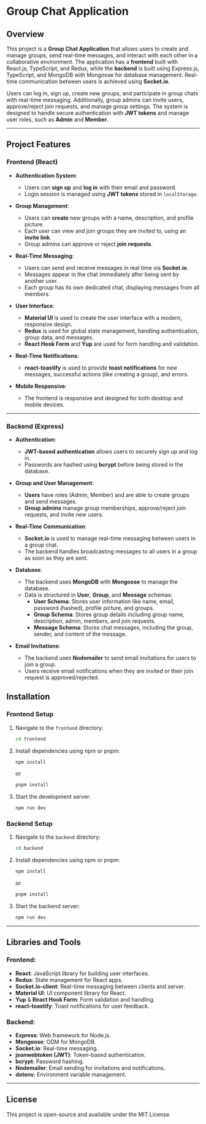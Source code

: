 # Group Chat Application

## Overview

This project is a **Group Chat Application** that allows users to create and manage groups, send real-time messages, and interact with each other in a collaborative environment. The application has a **frontend** built with React.js, TypeScript, and Redux, while the **backend** is built using Express.js, TypeScript, and MongoDB with Mongoose for database management. Real-time communication between users is achieved using **Socket.io**.

Users can log in, sign up, create new groups, and participate in group chats with real-time messaging. Additionally, group admins can invite users, approve/reject join requests, and manage group settings. The system is designed to handle secure authentication with **JWT tokens** and manage user roles, such as **Admin** and **Member**.

---

## Project Features

### **Frontend (React)**

- **Authentication System**: 
  - Users can **sign up** and **log in** with their email and password.
  - Login session is managed using **JWT tokens** stored in `localStorage`.

- **Group Management**:
  - Users can **create** new groups with a name, description, and profile picture.
  - Each user can view and join groups they are invited to, using an **invite link**.
  - Group admins can approve or reject **join requests**.

- **Real-Time Messaging**:
  - Users can send and receive messages in real time via **Socket.io**.
  - Messages appear in the chat immediately after being sent by another user.
  - Each group has its own dedicated chat, displaying messages from all members.

- **User Interface**:
  - **Material UI** is used to create the user interface with a modern, responsive design.
  - **Redux** is used for global state management, handling authentication, group data, and messages.
  - **React Hook Form** and **Yup** are used for form handling and validation.

- **Real-Time Notifications**:
  - **react-toastify** is used to provide **toast notifications** for new messages, successful actions (like creating a group), and errors.

- **Mobile Responsive**: 
  - The frontend is responsive and designed for both desktop and mobile devices.

---

### **Backend (Express)**

- **Authentication**:
  - **JWT-based authentication** allows users to securely sign up and log in.
  - Passwords are hashed using **bcrypt** before being stored in the database.

- **Group and User Management**:
  - **Users** have roles (Admin, Member) and are able to create groups and send messages.
  - **Group admins** manage group memberships, approve/reject join requests, and invite new users.

- **Real-Time Communication**:
  - **Socket.io** is used to manage real-time messaging between users in a group chat.
  - The backend handles broadcasting messages to all users in a group as soon as they are sent.

- **Database**:
  - The backend uses **MongoDB** with **Mongoose** to manage the database.
  - Data is structured in **User**, **Group**, and **Message** schemas:
    - **User Schema**: Stores user information like name, email, password (hashed), profile picture, and groups.
    - **Group Schema**: Stores group details including group name, description, admin, members, and join requests.
    - **Message Schema**: Stores chat messages, including the group, sender, and content of the message.

- **Email Invitations**:
  - The backend uses **Nodemailer** to send email invitations for users to join a group.
  - Users receive email notifications when they are invited or their join request is approved/rejected.


## Installation

### **Frontend Setup**

1. Navigate to the `frontend` directory:
   
   ```bash
   cd frontend
   ```

2. Install dependencies using npm or pnpm:

   ```bash
   npm install
   ```

   or

   ```bash
   pnpm install
   ```

3. Start the development server:

   ```bash
   npm run dev
   ```

### **Backend Setup**

1. Navigate to the `backend` directory:

   ```bash
   cd backend
   ```

2. Install dependencies using npm or pnpm:

   ```bash
   npm install
   ```

   or

   ```bash
   pnpm install
   ```

3. Start the backend server:

   ```bash
   npm run dev
   ```

---

## Libraries and Tools

### **Frontend**:
- **React**: JavaScript library for building user interfaces.
- **Redux**: State management for React apps.
- **Socket.io-client**: Real-time messaging between clients and server.
- **Material UI**: UI component library for React.
- **Yup** & **React Hook Form**: Form validation and handling.
- **react-toastify**: Toast notifications for user feedback.

### **Backend**:
- **Express**: Web framework for Node.js.
- **Mongoose**: ODM for MongoDB.
- **Socket.io**: Real-time messaging.
- **jsonwebtoken (JWT)**: Token-based authentication.
- **bcrypt**: Password hashing.
- **Nodemailer**: Email sending for invitations and notifications.
- **dotenv**: Environment variable management.

---

## License

This project is open-source and available under the MIT License.
